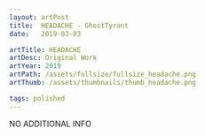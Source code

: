```yaml
---
layout: artPost
title:  HEADACHE - GhostTyrant
date:   2019-03-03

artTitle: HEADACHE
artDesc: Original Work
artYear: 2019
artPath: /assets/fullsize/fullsize_headache.png
artThumb: /assets/thumbnails/thumb_headache.png

tags: polished
---
```


NO ADDITIONAL INFO